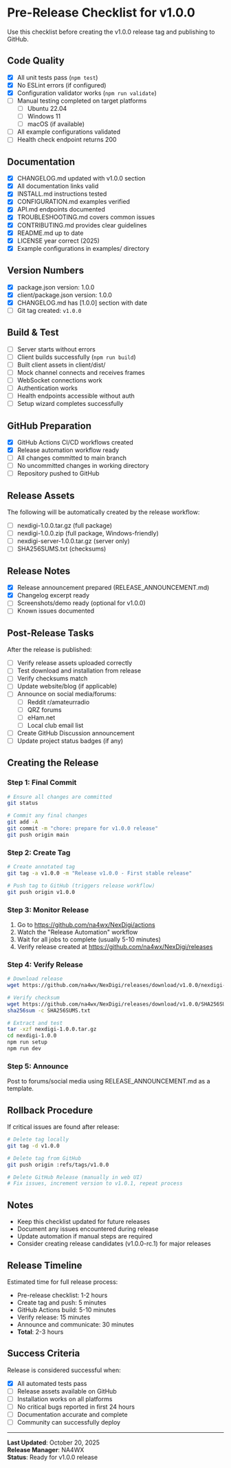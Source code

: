 # Pre-Release Checklist for v1.0.0

Use this checklist before creating the v1.0.0 release tag and publishing to GitHub.

## Code Quality

- [x] All unit tests pass (`npm test`)
- [x] No ESLint errors (if configured)
- [x] Configuration validator works (`npm run validate`)
- [ ] Manual testing completed on target platforms
  - [ ] Ubuntu 22.04
  - [ ] Windows 11
  - [ ] macOS (if available)
- [ ] All example configurations validated
- [ ] Health check endpoint returns 200

## Documentation

- [x] CHANGELOG.md updated with v1.0.0 section
- [x] All documentation links valid
- [x] INSTALL.md instructions tested
- [x] CONFIGURATION.md examples verified
- [x] API.md endpoints documented
- [x] TROUBLESHOOTING.md covers common issues
- [x] CONTRIBUTING.md provides clear guidelines
- [x] README.md up to date
- [x] LICENSE year correct (2025)
- [x] Example configurations in examples/ directory

## Version Numbers

- [x] package.json version: 1.0.0
- [x] client/package.json version: 1.0.0
- [x] CHANGELOG.md has [1.0.0] section with date
- [ ] Git tag created: `v1.0.0`

## Build & Test

- [ ] Server starts without errors
- [ ] Client builds successfully (`npm run build`)
- [ ] Built client assets in client/dist/
- [ ] Mock channel connects and receives frames
- [ ] WebSocket connections work
- [ ] Authentication works
- [ ] Health endpoints accessible without auth
- [ ] Setup wizard completes successfully

## GitHub Preparation

- [x] GitHub Actions CI/CD workflows created
- [x] Release automation workflow ready
- [ ] All changes committed to main branch
- [ ] No uncommitted changes in working directory
- [ ] Repository pushed to GitHub

## Release Assets

The following will be automatically created by the release workflow:

- [ ] nexdigi-1.0.0.tar.gz (full package)
- [ ] nexdigi-1.0.0.zip (full package, Windows-friendly)
- [ ] nexdigi-server-1.0.0.tar.gz (server only)
- [ ] SHA256SUMS.txt (checksums)

## Release Notes

- [x] Release announcement prepared (RELEASE_ANNOUNCEMENT.md)
- [x] Changelog excerpt ready
- [ ] Screenshots/demo ready (optional for v1.0.0)
- [ ] Known issues documented

## Post-Release Tasks

After the release is published:

- [ ] Verify release assets uploaded correctly
- [ ] Test download and installation from release
- [ ] Verify checksums match
- [ ] Update website/blog (if applicable)
- [ ] Announce on social media/forums:
  - [ ] Reddit r/amateurradio
  - [ ] QRZ forums
  - [ ] eHam.net
  - [ ] Local club email list
- [ ] Create GitHub Discussion announcement
- [ ] Update project status badges (if any)

## Creating the Release

### Step 1: Final Commit

```bash
# Ensure all changes are committed
git status

# Commit any final changes
git add -A
git commit -m "chore: prepare for v1.0.0 release"
git push origin main
```

### Step 2: Create Tag

```bash
# Create annotated tag
git tag -a v1.0.0 -m "Release v1.0.0 - First stable release"

# Push tag to GitHub (triggers release workflow)
git push origin v1.0.0
```

### Step 3: Monitor Release

1. Go to https://github.com/na4wx/NexDigi/actions
2. Watch the "Release Automation" workflow
3. Wait for all jobs to complete (usually 5-10 minutes)
4. Verify release created at https://github.com/na4wx/NexDigi/releases

### Step 4: Verify Release

```bash
# Download release
wget https://github.com/na4wx/NexDigi/releases/download/v1.0.0/nexdigi-1.0.0.tar.gz

# Verify checksum
wget https://github.com/na4wx/NexDigi/releases/download/v1.0.0/SHA256SUMS.txt
sha256sum -c SHA256SUMS.txt

# Extract and test
tar -xzf nexdigi-1.0.0.tar.gz
cd nexdigi-1.0.0
npm run setup
npm run dev
```

### Step 5: Announce

Post to forums/social media using RELEASE_ANNOUNCEMENT.md as a template.

## Rollback Procedure

If critical issues are found after release:

```bash
# Delete tag locally
git tag -d v1.0.0

# Delete tag from GitHub
git push origin :refs/tags/v1.0.0

# Delete GitHub Release (manually in web UI)
# Fix issues, increment version to v1.0.1, repeat process
```

## Notes

- Keep this checklist updated for future releases
- Document any issues encountered during release
- Update automation if manual steps are required
- Consider creating release candidates (v1.0.0-rc.1) for major releases

## Release Timeline

Estimated time for full release process:
- Pre-release checklist: 1-2 hours
- Create tag and push: 5 minutes
- GitHub Actions build: 5-10 minutes
- Verify release: 15 minutes
- Announce and communicate: 30 minutes
- **Total**: 2-3 hours

## Success Criteria

Release is considered successful when:
- [x] All automated tests pass
- [ ] Release assets available on GitHub
- [ ] Installation works on all platforms
- [ ] No critical bugs reported in first 24 hours
- [ ] Documentation accurate and complete
- [ ] Community can successfully deploy

---

**Last Updated**: October 20, 2025  
**Release Manager**: NA4WX  
**Status**: Ready for v1.0.0 release
